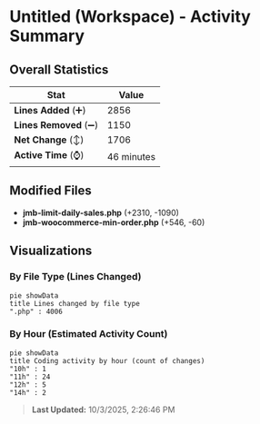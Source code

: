 # Untitled (Workspace) - Activity Summary 

## Overall Statistics

| Stat                   | Value                                                             |
| ---------------------- | ----------------------------------------------------------------- |
| **Lines Added** (➕)   | 2856                                          |
| **Lines Removed** (➖) | 1150                                        |
| **Net Change** (↕)    | 1706                |
| **Active Time** (⌚)   | 46 minutes |


## Modified Files
- **jmb-limit-daily-sales.php** (+2310, -1090)
- **jmb-woocommerce-min-order.php** (+546, -60)

## Visualizations

### By File Type (Lines Changed)

```mermaid
pie showData
title Lines changed by file type
".php" : 4006
```

### By Hour (Estimated Activity Count)

```mermaid
pie showData
title Coding activity by hour (count of changes)
"10h" : 1
"11h" : 24
"12h" : 5
"14h" : 2
```


> **Last Updated:** 10/3/2025, 2:26:46 PM